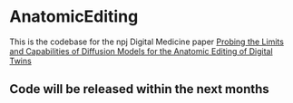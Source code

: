 # AnatomicEditing
This is the codebase for the npj Digital Medicine paper [Probing the Limits and Capabilities of Diffusion Models for the Anatomic Editing of Digital Twins](https://arxiv.org/abs/2401.00247)
## Code will be released within the next months
